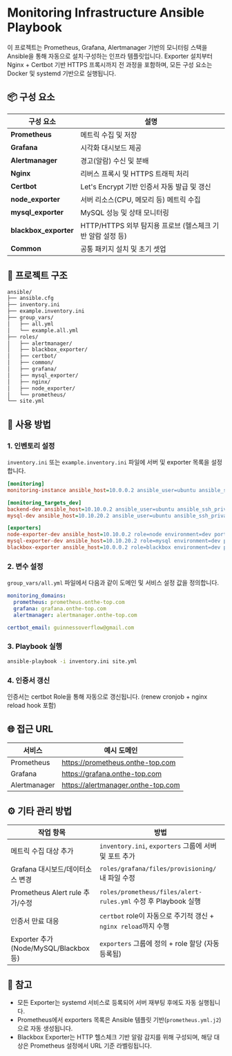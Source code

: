 # Monitoring Infrastructure Ansible Playbook

이 프로젝트는 Prometheus, Grafana, Alertmanager 기반의 모니터링 스택을 Ansible을 통해 자동으로 설치·구성하는 인프라 템플릿입니다.
Exporter 설치부터 Nginx + Certbot 기반 HTTPS 프록시까지 전 과정을 포함하며, 모든 구성 요소는 Docker 및 systemd 기반으로 실행됩니다.

## 📦 구성 요소

| 구성 요소          | 설명                                                      |
|-------------------|-----------------------------------------------------------|
| **Prometheus**    | 메트릭 수집 및 저장                                       |
| **Grafana**       | 시각화 대시보드 제공                                      |
| **Alertmanager**  | 경고(알람) 수신 및 분배                                   |
| **Nginx**         | 리버스 프록시 및 HTTPS 트래픽 처리                        |
| **Certbot**       | Let's Encrypt 기반 인증서 자동 발급 및 갱신               |
| **node_exporter** | 서버 리소스(CPU, 메모리 등) 메트릭 수집                   |
| **mysql_exporter**| MySQL 성능 및 상태 모니터링                               |
| **blackbox_exporter** | HTTP/HTTPS 외부 탐지용 프로브 (헬스체크 기반 알람 설정 등) |
| **Common**        | 공통 패키지 설치 및 초기 셋업                             |

## 📁 프로젝트 구조

```bash
ansible/
├── ansible.cfg
├── inventory.ini
├── example.inventory.ini
├── group_vars/
│   ├── all.yml
│   └── example.all.yml
├── roles/
│   ├── alertmanager/
│   ├── blackbox_exporter/
│   ├── certbot/
│   ├── common/
│   ├── grafana/
│   ├── mysql_exporter/
│   ├── nginx/
│   ├── node_exporter/
│   └── prometheus/
└── site.yml
```


## 🚀 사용 방법

### 1. 인벤토리 설정

`inventory.ini` 또는 `example.inventory.ini` 파일에 서버 및 exporter 목록을 설정합니다.

```ini
[monitoring]
monitoring-instance ansible_host=10.0.0.2 ansible_user=ubuntu ansible_ssh_private_key_file=~/.ssh/id_rsa

[monitoring_targets_dev]
backend-dev ansible_host=10.10.0.2 ansible_user=ubuntu ansible_ssh_private_key_file=~/.ssh/id_rsa
mysql-dev ansible_host=10.10.20.2 ansible_user=ubuntu ansible_ssh_private_key_file=~/.ssh/id_rsa

[exporters]
node-exporter-dev ansible_host=10.10.0.2 role=node environment=dev port=9100
mysql-exporter-dev ansible_host=10.10.20.2 role=mysql environment=dev port=9104
blackbox-exporter ansible_host=10.0.0.2 role=blackbox environment=dev port=9115
```

### 2. 변수 설정

`group_vars/all.yml` 파일에서 다음과 같이 도메인 및 서비스 설정 값을 정의합니다.

```yaml
monitoring_domains:
  prometheus: prometheus.onthe-top.com
  grafana: grafana.onthe-top.com
  alertmanager: alertmanager.onthe-top.com

certbot_email: guinnessoverflow@gmail.com
```

### 3. Playbook 실행

```bash
ansible-playbook -i inventory.ini site.yml
```

### 4. 인증서 갱신
인증서는 certbot Role을 통해 자동으로 갱신됩니다.
(renew cronjob + nginx reload hook 포함)

## 🌐 접근 URL

| 서비스        | 예시 도메인                        |
|---------------|-------------------------------------|
| Prometheus    | https://prometheus.onthe-top.com    |
| Grafana       | https://grafana.onthe-top.com       |
| Alertmanager  | https://alertmanager.onthe-top.com  |

## ⚙️ 기타 관리 방법

| 작업 항목                              | 방법                                                                 |
|----------------------------------------|----------------------------------------------------------------------|
| 메트릭 수집 대상 추가                  | `inventory.ini`, `exporters` 그룹에 서버 및 포트 추가               |
| Grafana 대시보드/데이터소스 변경       | `roles/grafana/files/provisioning/` 내 파일 수정                    |
| Prometheus Alert rule 추가/수정        | `roles/prometheus/files/alert-rules.yml` 수정 후 Playbook 실행      |
| 인증서 만료 대응                       | `certbot` role이 자동으로 주기적 갱신 + `nginx reload`까지 수행     |
| Exporter 추가 (Node/MySQL/Blackbox 등) | `exporters` 그룹에 정의 + role 할당 (자동 등록됨)                   |

## 📎 참고

- 모든 Exporter는 systemd 서비스로 등록되어 서버 재부팅 후에도 자동 실행됩니다.
- Prometheus에서 exporters 목록은 Ansible 템플릿 기반(`prometheus.yml.j2`)으로 자동 생성됩니다.
- Blackbox Exporter는 HTTP 헬스체크 기반 알람 감지를 위해 구성되며, 해당 대상은 Prometheus 설정에서 URL 기준 라벨링됩니다.
